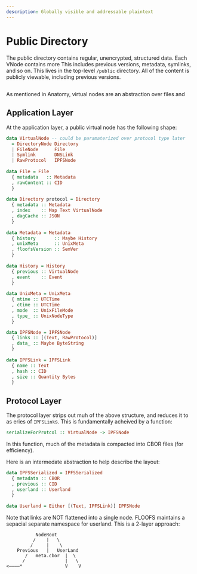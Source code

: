 ```yaml
---
description: Globally visible and addressable plaintext
---
```


# Public Directory

The public directory contains regular, unencrypted, structured data. Each VNode contains more This includes previous versions, metadata, symlinks, and so on. This lives in the top-level `/public` directory. All of the content is publicly viewable, including previous versions.

## 

As mentioned in Anatomy, virtual nodes are an abstraction over files and 

## Application Layer

At the application layer, a public virtual node has the following shape:

```haskell
data VirtualNode -- could be paramaterized over protocol type later
  = DirectoryNode Directory
  | FileNode      File
  | Symlink       DNSLink
  | RawProtocol   IPFSNode
  
data File = File
  { metadata   :: Metadata
  , rawContent :: CID
  }
  
data Directory protocol = Directory
  { metadata :: Metadata
  , index    :: Map Text VirtualNode
  , dagCache :: JSON
  }
  
data Metadata = Metadata
  { history       :: Maybe History
  , unixMeta      :: UnixMeta
  , floofsVersion :: SemVer
  }
  
data History = History
  { previous :: VirtualNode
  , event    :: Event
  }
  
data UnixMeta = UnixMeta
  { mtime :: UTCTime
  , ctime :: UTCTime
  , mode  :: UnixFileMode
  , type_ :: UnixNodeType
  }

data IPFSNode = IPFSNode
  { links :: [(Text, RawProtocol)]
  , data_ :: Maybe ByteString
  }
  
data IPFSLink = IPFSLink
  { name :: Text
  , hash :: CID
  , size :: Quantity Bytes
  }
```

## Protocol Layer

The protocol layer strips out muh of the above structure, and reduces it to as eries of `IPFSLink`s. This is fundamentally acheived by a function:

```haskell
serializeForProtcol :: VirtualNode -> IPFSNode
```

In this function, much of the metadata is compacted into CBOR files \(for efficiency\).

Here is an intermedate abstraction to help describe the layout:

```haskell
data IPFSSerialized = IPFSSerialized
  { metadata :: CBOR
  , previous :: CID
  , userland :: Userland
  }
  
data Userland = Either [(Text, IPFSLink)] IPFSNode
```

Note that links are NOT flattened into a single node. FLOOFS maintains a sepacial separate namespace for userland. This is a 2-layer approach:

```text
           NodeRoot
          /    |   \ 
         /     |    \
    Previous   |   UserLand
       /   meta.cbor  |  \
      /               |   \
<————*                V    V
```

